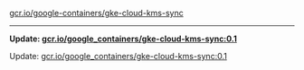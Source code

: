 [gcr.io/google-containers/gke-cloud-kms-sync](https://hub.docker.com/r/cruse/gke-cloud-kms-sync/tags/) 

----
**Update: [gcr.io/google_containers/gke-cloud-kms-sync:0.1](https://hub.docker.com/r/cruse/gke-cloud-kms-sync/tags/)**

Update: [gcr.io/google_containers/gke-cloud-kms-sync:0.1](https://hub.docker.com/r/cruse/gke-cloud-kms-sync/tags/)

